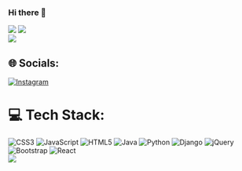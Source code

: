 ### Hi there 👋
![](https://github-readme-stats.vercel.app/api?username=ayush-Shandilya&theme=transparent&hide_border=false&include_all_commits=true&count_private=true)
![](https://github-readme-streak-stats.herokuapp.com/?user=ayush-Shandilya&theme=transparent&hide_border=false)<br/>
![](https://github-readme-stats.vercel.app/api/top-langs/?username=ayush-Shandilya&theme=transparent&hide_border=false&include_all_commits=true&count_private=true&layout=compact)</br>
## 🌐 Socials:
[![Instagram](https://img.shields.io/badge/Instagram-%23E4405F.svg?logo=Instagram&logoColor=white)](https://instagram.com/iamayushshandilya) 
# 💻 Tech Stack:
![CSS3](https://img.shields.io/badge/css3-%231572B6.svg?style=plastic&logo=css3&logoColor=white) ![JavaScript](https://img.shields.io/badge/javascript-%23323330.svg?style=plastic&logo=javascript&logoColor=%23F7DF1E) ![HTML5](https://img.shields.io/badge/html5-%23E34F26.svg?style=plastic&logo=html5&logoColor=white) ![Java](https://img.shields.io/badge/java-%23ED8B00.svg?style=plastic&logo=java&logoColor=white) ![Python](https://img.shields.io/badge/python-3670A0?style=plastic&logo=python&logoColor=ffdd54) ![Django](https://img.shields.io/badge/django-%23092E20.svg?style=plastic&logo=django&logoColor=white) ![jQuery](https://img.shields.io/badge/jquery-%230769AD.svg?style=plastic&logo=jquery&logoColor=white) ![Bootstrap](https://img.shields.io/badge/bootstrap-%23563D7C.svg?style=plastic&logo=bootstrap&logoColor=white) ![React](https://img.shields.io/badge/react-%2320232a.svg?style=plastic&logo=react&logoColor=%2361DAFB)</br>
[![](https://visitcount.itsvg.in/api?id=ayush-Shandilya&icon=0&color=0)](https://visitcount.itsvg.in)
